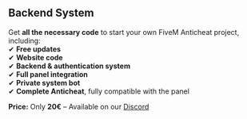 ## Backend System  
Get **all the necessary code** to start your own FiveM Anticheat project, including:  
✔ **Free updates**  
✔ **Website code**  
✔ **Backend & authentication system**  
✔ **Full panel integration**  
✔ **Private system bot**  
✔ **Complete Anticheat**, fully compatible with the panel  

**Price:** Only **20€** – Available on our [Discord](https://discord.gg/boostora)